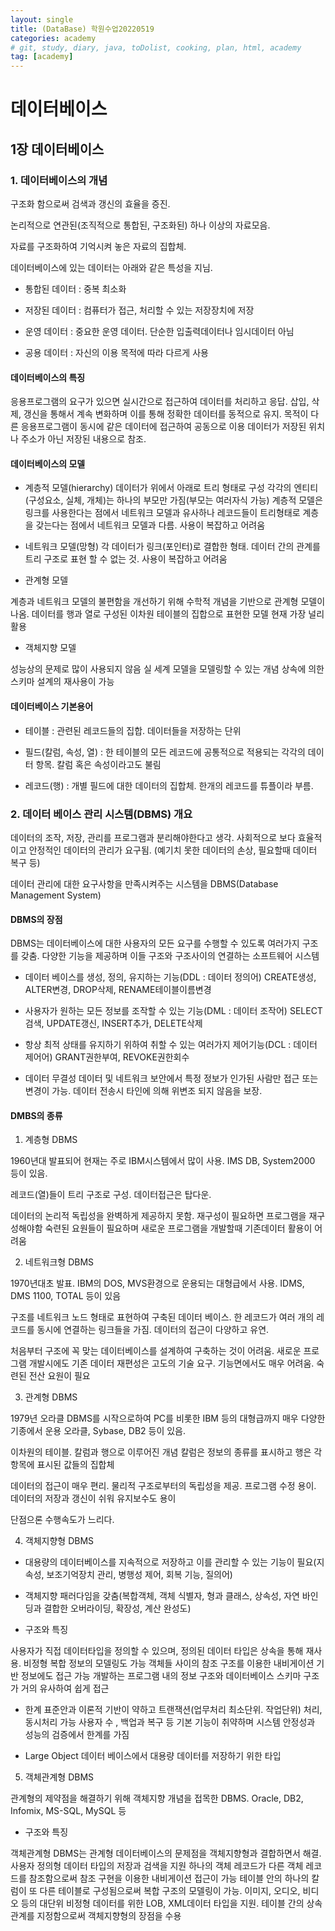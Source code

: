 ```yaml
---
layout: single
title: (DataBase) 학원수업20220519
categories: academy
# git, study, diary, java, toDolist, cooking, plan, html, academy
tag: [academy] 
---
```


# 데이터베이스

## 1장 데이터베이스

### 1. 데이터베이스의 개념

구조화 함으로써 검색과 갱신의 효율을 증진.

논리적으로 연관된(조직적으로 통합된, 구조화된) 하나 이상의 자료모음. 

자료를 구조화하여 기억시켜 놓은 자료의 집합체.

데이터베이스에 있는 데이터는 아래와 같은 특성을 지님.

- 통합된 데이터 : 중복 최소화

- 저장된 데이터 : 컴퓨터가 접근, 처리할 수 있는 저장장치에 저장

- 운영 데이터 : 중요한 운영 데이터. 단순한 입출력데이터나 임시데이터 아님
- 공용 데이터 : 자신의 이용 목적에 따라 다르게 사용


#### 데이터베이스의 특징

응용프로그램의 요구가 있으면 실시간으로 접근하여 데이터를 처리하고 응답.
삽입, 삭제, 갱신을 통해서 계속 변화하며 이를 통해 정확한 데이터를 동적으로 유지.
목적이 다른 응용프로그램이 동시에 같은 데이터에 접근하여 공동으로 이용
데이터가 저장된 위치나 주소가 아닌 저장된 내용으로 참조.

#### 데이터베이스의 모델

- 계층적 모델(hierarchy)
데이터가 위에서 아래로 트리 형태로 구성
각각의 엔티티(구성요소, 실체, 개체)는 하나의 부모만 가짐(부모는 여러자식 가능)
계층적 모델은 링크를 사용한다는 점에서 네트워크 모델과 유사하나 레코드들이 트리형태로 계층을 갖는다는 점에서 네트워크 모델과 다름.
사용이 복잡하고 어려움

- 네트워크 모델(망형)
각 데이터가 링크(포인터)로 결합한 형태.
데이터 간의 관계를 트리 구조로 표현 할 수 없는 것.
사용이 복잡하고 어려움

- 관계형 모델

계층과 네트워크 모델의 불편함을 개선하기 위해
수학적 개념을 기반으로 관계형 모델이 나옴.
데이터를 행과 열로 구성된 이차원 테이블의 집합으로 표현한 모델
현재 가장 널리 활용

- 객체지향 모델

성능상의 문제로 많이 사용되지 않음
실 세계 모델을 모델링할 수 있는 개념
상속에 의한 스키마 설계의 재사용이 가능

#### 데이터베이스 기본용어

- 테이블 : 관련된 레코드들의 집합. 데이터들을 저장하는 단위

- 필드(칼럼, 속성, 열) : 한 테이블의 모든 레코드에 공통적으로 적용되는 각각의 데이터 항목. 칼럼 혹은 속성이라고도 불림

- 레코드(행) : 개별 필드에 대한 데이터의 집합체. 한개의 레코드를 튜플이라 부름.


### 2. 데이터 베이스 관리 시스템(DBMS) 개요

데이터의 조작, 저장, 관리를 프로그램과 분리해야한다고 생각.
사회적으로 보다 효율적이고 안정적인 데이터의 관리가 요구됨.
(예기치 못한 데이터의 손상, 필요할때 데이터 복구 등)

데이터 관리에 대한 요구사항을 만족시켜주는 시스템을 DBMS(Database Management System)

#### DBMS의 장점

DBMS는 데이터베이스에 대한 사용자의 모든 요구를 수행할 수 있도록
여러가지 구조를 갖춤.
다양한 기능을 제공하며 이들 구조와 구조사이의 연결하는 소프트웨어 시스템

- 데이터 베이스를 생성, 정의, 유지하는 기능(DDL : 데이터 정의어)
CREATE생성, ALTER변경, DROP삭제, RENAME테이블이름변경

- 사용자가 원하는 모든 정보를 조작할 수 있는 기능(DML : 데이터 조작어)
SELECT검색, UPDATE갱신, INSERT추가, DELETE삭제

- 항상 최적 상태를 유지하기 위하여 취할 수 있는 여러가지 제어기능(DCL : 데이터 제어어)
GRANT권한부여, REVOKE권한회수

- 데이터 무결성
데이터 및 네트워크 보안에서 특정 정보가 인가된 사람만 접근 또는 변경이 가능. 데이터 전송시 타인에 의해 위변조 되지 않음을 보장.


#### DMBS의 종류

1. 계층형 DBMS

1960년대 발표되어 현재는 주로 IBM시스템에서 많이 사용. 
IMS DB, System2000 등이 있음.

레코드(열)들이 트리 구조로 구성. 데이터접근은 탑다운.

데이터의 논리적 독립성을 완벽하게 제공하지 못함.
재구성이 필요하면 프로그램을 재구성해야함
숙련된 요원들이 필요하며 새로운 프로그램을 개발할때 기존데이터 활용이 어려움


2. 네트워크형 DBMS

1970년대초 발표. IBM의 DOS, MVS환경으로 운용되는 대형급에서 사용.
IDMS, DMS 1100, TOTAL 등이 있음

구조를 네트워크 노드 형태로 표현하여 구축된 데이터 베이스.
한 레코드가 여러 개의 레코드를 동시에 연결하는 링크들을 가짐.
데이터의 접근이 다양하고 유연.

처음부터 구조에 꼭 맞는 데이터베이스를 설계하여 구축하는 것이 어려움.
새로운 프로그램 개발시에도 기존 데이터 재편성은 고도의 기술 요구. 기능면에서도 매우 어려움.
숙련된 전산 요원이 필요


3. 관계형 DBMS

1979년 오라클 DBMS를 시작으로하여 PC를 비롯한 IBM 등의 대형급까지 매우 다양한 기종에서 운용
오라클, Sybase, DB2 등이 있음.

이차원의 테이블. 칼럼과 행으로 이루어진 개념
칼럼은 정보의 종류를 표시하고
행은 각 항목에 표시된 값들의 집합체

데이터의 접근이 매우 편리. 물리적 구조로부터의 독립성을 제공. 프로그램 수정 용이. 데이터의 저장과 갱신이 쉬워 유지보수도 용이

단점으론 수행속도가 느리다.


4. 객체지향형 DBMS

- 대용량의 데이터베이스를 지속적으로 저장하고 이를 관리할 수 있는 기능이 필요(지속성, 보조기억장치 관리, 병행성 제어, 회복 기능, 질의어)

- 객체지향 패러다임을 갖춤(복합객체, 객체 식별자, 형과 클래스, 상속성, 자연 바인딩과 결합한 오버라이딩, 확장성, 계산 완성도)

- 구조와 특징

사용자가 직접 데이터타입을 정의할 수 있으며,
정의된 데이터 타입은 상속을 통해 재사용.
비정형 복합 정보의 모델링도 가능
객체들 사이의 참조 구조를 이용한 내비게이션 기반 정보에도 접근 가능
개발하는 프로그램 내의 정보 구조와 데이터베이스 스키마 구조가 거의 유사하여 쉽게 접근

- 한계
표준안과 이론적 기반이 약하고 
트랜잭션(업무처리 최소단위. 작업단위) 처리, 동시처리 가능 사용자 수 , 백업과 복구 등 기본 기능이 취약하며 
시스템 안정성과 성능의 검증에서 한계를 가짐

- Large Object
데이터 베이스에서 대용량 데이터를 저장하기 위한 타입


5. 객체관계형 DBMS

관계형의 제약점을 해결하기 위해 객체지향 개념을 접목한 DBMS.
Oracle, DB2, Infomix, MS-SQL, MySQL 등

- 구조와 특징

객체관계형 DBMS는 관계형 데이터베이스의 문제점을 객체지향형과 결합하면서 해결.
사용자 정의형 데이터 타입의 저장과 검색을 지원
하나의 객체 레코드가 다른 객체 레코드를 참조함으로써 참조 구현을 이용한 내비게이션 접근이 가능
테이블 안의 하나의 칼럼이 또 다른 테이블로 구성됨으로써 복합 구조의 모델링이 가능.
이미지, 오디오, 비디오 등의 대단위 비정형 데이터를 위한 LOB, XML데이터 타입을 지원.
테이블 간의 상속 관계를 지정함으로써 객체지향형의 장점을 수용

